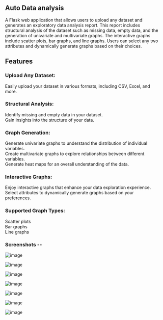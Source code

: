 ## Auto Data analysis
A Flask web application that allows users to upload any dataset and generates an exploratory data analysis report. This report includes structural analysis of the dataset such as missing data, empty data, and the generation of univariate and multivariate graphs. The interactive graphs include scatter plots, bar graphs, and line graphs. Users can select any two attributes and dynamically generate graphs based on their choices.

## Features

### Upload Any Dataset: 
Easily upload your dataset in various formats, including CSV, Excel, and more.

### Structural Analysis:
Identify missing and empty data in your dataset.<br>
Gain insights into the structure of your data.<br>

### Graph Generation:
Generate univariate graphs to understand the distribution of individual variables.<br>
Create multivariate graphs to explore relationships between different variables.<br>
Generate heat maps for an overall understanding of the data.<br>

### Interactive Graphs:
Enjoy interactive graphs that enhance your data exploration experience.<br>
Select attributes to dynamically generate graphs based on your preferences.<br>

### Supported Graph Types:
Scatter plots<br>
Bar graphs<br>
Line graphs<br>

### Screenshots --
![image](https://github.com/RamvilasRV/automated-data-analysis-and-machine-learning/assets/72241424/174b2810-b20d-4441-873f-d0b2638f6655)

![image](https://github.com/RamvilasRV/automated-data-analysis-and-machine-learning/assets/72241424/f5031888-71c5-4e3d-b080-7e60a17265cf)

![image](https://github.com/RamvilasRV/automated-data-analysis-and-machine-learning/assets/72241424/ad4074b9-cd64-4a70-a44b-e8cd40bf4ff7)

![image](https://github.com/RamvilasRV/automated-data-analysis-and-machine-learning/assets/72241424/a3b7f81e-fdc4-4bac-b79b-4b1ce33cf7f7)

![image](https://github.com/RamvilasRV/automated-data-analysis-and-machine-learning/assets/72241424/f418d359-6e69-40d3-b6be-eda4f52dcd30)

![image](https://github.com/RamvilasRV/automated-data-analysis-and-machine-learning/assets/72241424/23de21d4-8a7e-4865-9206-f57cfaf09b4b)

![image](https://github.com/RamvilasRV/automated-data-analysis-and-machine-learning/assets/72241424/f2f6c511-0bd3-472d-bb36-12c9d7ab0d87)
